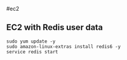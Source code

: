 #ec2

## EC2 with Redis user data
```
sudo yum update -y
sudo amazon-linux-extras install redis6 -y
service redis start
```
